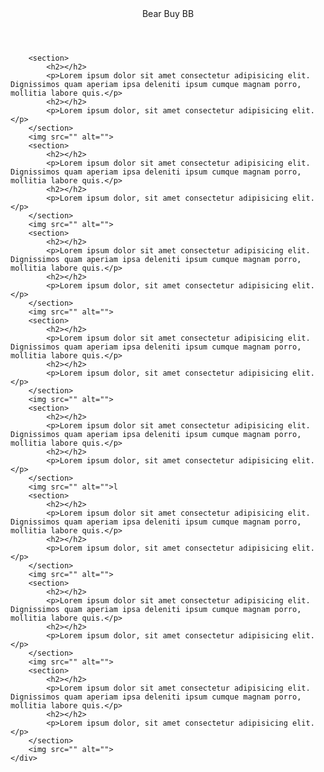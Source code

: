 <!DOCTYPE html>
<html lang="es">
<head>
    <meta charset="UTF-8">
    <meta http-equiv="X-UA-Compatible" content="IE=edge">
    <meta name="viewport" content="width=device-width, initial-scale=1.0">
    <title>Document</title>
    <link rel="stylesheet" href="estilos.css">
</head>
<body>
    <div class="pagina_principal">
        <header>Bear Buy BB</header>
        <nav>
            <a href=""></a>
            <a href=""></a>
            <a href=""></a>
            <a href=""></a>
            <a href=""></a>
            <a href=""></a>
            <a href=""></a>
            <a href=""></a>
        </nav>
        
        <section>
            <h2></h2>
            <p>Lorem ipsum dolor sit amet consectetur adipisicing elit. Dignissimos quam aperiam ipsa deleniti ipsum cumque magnam porro, mollitia labore quis.</p>
            <h2></h2>
            <p>Lorem ipsum dolor, sit amet consectetur adipisicing elit.</p>
        </section>
        <img src="" alt="">
        <section>
            <h2></h2>
            <p>Lorem ipsum dolor sit amet consectetur adipisicing elit. Dignissimos quam aperiam ipsa deleniti ipsum cumque magnam porro, mollitia labore quis.</p>
            <h2></h2>
            <p>Lorem ipsum dolor, sit amet consectetur adipisicing elit.</p>
        </section>
        <img src="" alt="">
        <section>
            <h2></h2>
            <p>Lorem ipsum dolor sit amet consectetur adipisicing elit. Dignissimos quam aperiam ipsa deleniti ipsum cumque magnam porro, mollitia labore quis.</p>
            <h2></h2>
            <p>Lorem ipsum dolor, sit amet consectetur adipisicing elit.</p>
        </section>
        <img src="" alt="">
        <section>
            <h2></h2>
            <p>Lorem ipsum dolor sit amet consectetur adipisicing elit. Dignissimos quam aperiam ipsa deleniti ipsum cumque magnam porro, mollitia labore quis.</p>
            <h2></h2>
            <p>Lorem ipsum dolor, sit amet consectetur adipisicing elit.</p>
        </section>
        <img src="" alt="">
        <section>
            <h2></h2>
            <p>Lorem ipsum dolor sit amet consectetur adipisicing elit. Dignissimos quam aperiam ipsa deleniti ipsum cumque magnam porro, mollitia labore quis.</p>
            <h2></h2>
            <p>Lorem ipsum dolor, sit amet consectetur adipisicing elit.</p>
        </section>
        <img src="" alt="">l
        <section>
            <h2></h2>
            <p>Lorem ipsum dolor sit amet consectetur adipisicing elit. Dignissimos quam aperiam ipsa deleniti ipsum cumque magnam porro, mollitia labore quis.</p>
            <h2></h2>
            <p>Lorem ipsum dolor, sit amet consectetur adipisicing elit.</p>
        </section>
        <img src="" alt="">
        <section>
            <h2></h2>
            <p>Lorem ipsum dolor sit amet consectetur adipisicing elit. Dignissimos quam aperiam ipsa deleniti ipsum cumque magnam porro, mollitia labore quis.</p>
            <h2></h2>
            <p>Lorem ipsum dolor, sit amet consectetur adipisicing elit.</p>
        </section>
        <img src="" alt="">
        <section>
            <h2></h2>
            <p>Lorem ipsum dolor sit amet consectetur adipisicing elit. Dignissimos quam aperiam ipsa deleniti ipsum cumque magnam porro, mollitia labore quis.</p>
            <h2></h2>
            <p>Lorem ipsum dolor, sit amet consectetur adipisicing elit.</p>
        </section>
        <img src="" alt="">
    </div>
</body>
</html>
